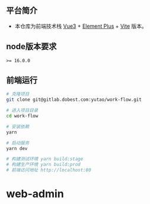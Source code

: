 
## 平台简介

* 本仓库为前端技术栈 [Vue3](https://v3.cn.vuejs.org) + [Element Plus](https://element-plus.org/zh-CN) + [Vite](https://cn.vitejs.dev) 版本。

## node版本要求
```text
>= 16.0.0
```

## 前端运行

```bash
# 克隆项目
git clone git@gitlab.dobest.com:yutao/work-flow.git

# 进入项目目录
cd work-flow

# 安装依赖
yarn 

# 启动服务
yarn dev

# 构建测试环境 yarn build:stage
# 构建生产环境 yarn build:prod
# 前端访问地址 http://localhost:80
```

# web-admin
